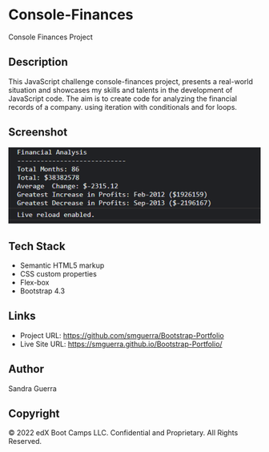 # Console-Finances

Console Finances Project


## Description 


This JavaScript challenge console-finances project, presents a real-world situation and showcases my skills and talents in the development of JavaScript code. The aim is to create code for analyzing the financial records of a company. using iteration with conditionals and for loops.


## Screenshot

![](./images/Screenshot.png)



## Tech Stack

- Semantic HTML5 markup
- CSS custom properties
- Flex-box
- Bootstrap 4.3


## Links

- Project URL:  https://github.com/smguerra/Bootstrap-Portfolio
- Live Site URL:  https://smguerra.github.io/Bootstrap-Portfolio/


## Author

Sandra Guerra


## Copyright

© 2022 edX Boot Camps LLC. Confidential and Proprietary. All Rights Reserved.